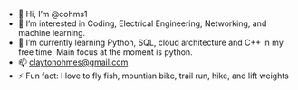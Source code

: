 - 👋 Hi, I’m @cohms1
- 👀 I’m interested in Coding, Electrical Engineering, Networking, and machine learning.
- 🌱 I’m currently learning Python, SQL, cloud architecture and C++ in my free time. Main focus at the moment is python.
- 📫 claytonohmes@gmail.com
- ⚡ Fun fact: I love to fly fish, mountian bike, trail run, hike, and lift weights

<!---
cohms1/cohms1 is a ✨ special ✨ repository because its `README.md` (this file) appears on your GitHub profile.
You can click the Preview link to take a look at your changes.
--->
